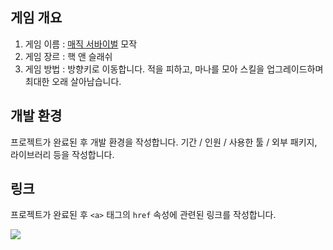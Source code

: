 ## 게임 개요
1. 게임 이름 : [매직 서바이벌](https://play.google.com/store/apps/details?id=com.vkslrzm.Zombie&hl=ko) 모작
2. 게임 장르 : 핵 앤 슬래쉬
3. 게임 방법 : 방향키로 이동합니다. 적을 피하고, 마나를 모아 스킬을 업그레이드하며 최대한 오래 살아남습니다.

## 개발 환경
프로젝트가 완료된 후 개발 환경을 작성합니다. 기간 / 인원 / 사용한 툴 / 외부 패키지, 라이브러리 등을 작성합니다.

## 링크
프로젝트가 완료된 후 `<a>` 태그의 `href` 속성에 관련된 링크를 작성합니다.

<a href="https://www.youtube.com"><img src="https://img.shields.io/badge/Youtube-FF0000?style=for-the-badge&logo=Youtube&logoColor=white"></a>
